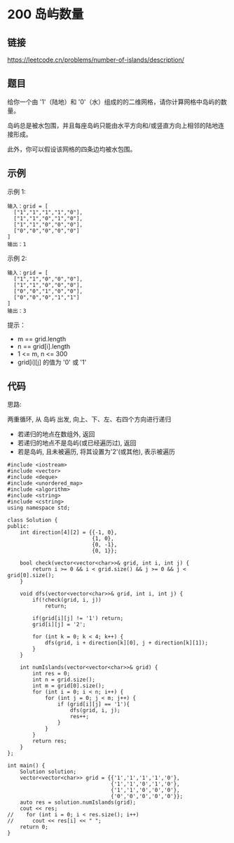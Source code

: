 # 200 岛屿数量
## 链接
https://leetcode.cn/problems/number-of-islands/description/

## 题目 
给你一个由 '1'（陆地）和 '0'（水）组成的的二维网格，请你计算网格中岛屿的数量。

岛屿总是被水包围，并且每座岛屿只能由水平方向和/或竖直方向上相邻的陆地连接形成。

此外，你可以假设该网格的四条边均被水包围。

## 示例
示例 1:
```
输入：grid = [
  ["1","1","1","1","0"],
  ["1","1","0","1","0"],
  ["1","1","0","0","0"],
  ["0","0","0","0","0"]
]
输出：1
```
示例 2:
```
输入：grid = [
  ["1","1","0","0","0"],
  ["1","1","0","0","0"],
  ["0","0","1","0","0"],
  ["0","0","0","1","1"]
]
输出：3
```

提示：

-  m == grid.length
- n == grid[i].length
- 1 <= m, n <= 300
- grid[i][j] 的值为 '0' 或 '1'

## 代码
思路:

两重循环, 从 岛屿 出发, 向上、下、左、右四个方向进行递归
- 若递归的地点在数组外, 返回
- 若递归的地点不是岛屿(或已经遍历过), 返回
- 若是岛屿, 且未被遍历, 将其设置为'2'(或其他), 表示被遍历

```
#include <iostream>
#include <vector>
#include <deque>
#include <unordered_map>
#include <algorithm>
#include <string>
#include <cstring>
using namespace std;

class Solution {
public:
    int direction[4][2] = {{-1, 0},
                           {1, 0},
                           {0, -1},
                           {0, 1}};

	bool check(vector<vector<char>>& grid, int i, int j) {
		return i >= 0 && i < grid.size() && j >= 0 && j < grid[0].size();
	}
	
	void dfs(vector<vector<char>>& grid, int i, int j) {
		if(!check(grid, i, j))
			return;
		
		if(grid[i][j] != '1') return;
		grid[i][j] = '2';

        for (int k = 0; k < 4; k++) {
            dfs(grid, i + direction[k][0], j + direction[k][1]);
        }
	}
	
    int numIslands(vector<vector<char>>& grid) {
        int res = 0;
        int n = grid.size();
        int m = grid[0].size();
        for (int i = 0; i < n; i++) {
        	for (int j = 0; j < m; j++) {
				if (grid[i][j] == '1'){
					dfs(grid, i, j);
					res++;
				}
        	}
        }
        return res;
    }
};

int main() {
    Solution solution;
    vector<vector<char>> grid = {{'1','1','1','1','0'},
								 {'1','1','0','1','0'},
								 {'1','1','0','0','0'},
								 {'0','0','0','0','0'}};
    auto res = solution.numIslands(grid);
    cout << res;
//    for (int i = 0; i < res.size(); i++)
//    	cout << res[i] << " ";
    return 0;
}

```
